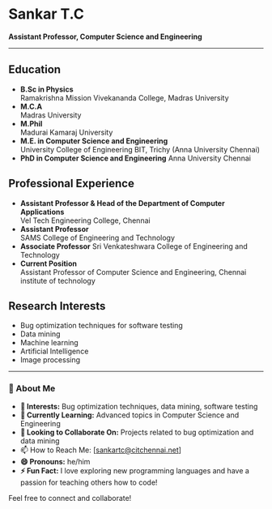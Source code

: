 # Sankar T.C

**Assistant Professor, Computer Science and Engineering**

---

## Education
- **B.Sc in Physics**  
  Ramakrishna Mission Vivekananda College, Madras University
- **M.C.A**  
  Madras University
- **M.Phil**  
  Madurai Kamaraj University
- **M.E. in Computer Science and Engineering**  
  University College of Engineering BIT, Trichy (Anna University Chennai)
- **PhD in Computer Science and Engineering**
  Anna University Chennai

## Professional Experience
- **Assistant Professor & Head of the Department of Computer Applications**  
  Vel Tech Engineering College, Chennai
- **Assistant Professor**  
  SAMS College of Engineering and Technology
- **Associate Professor**
  Sri Venkateshwara College of Engineering and Technology
- **Current Position**  
  Assistant Professor of Computer Science and Engineering, Chennai institute of technology

## Research Interests
- Bug optimization techniques for software testing
- Data mining
- Machine learning
- Artificial Intelligence
- Image processing

---

### 👋 About Me

- **👀 Interests:** Bug optimization techniques, data mining, software testing
- **🌱 Currently Learning:** Advanced topics in Computer Science and Engineering
- **💞️ Looking to Collaborate On:** Projects related to bug optimization and data mining
- 📫 How to Reach Me:  [sankartc@citchennai.net]
- **😄 Pronouns:** he/him
- **⚡ Fun Fact:** I love exploring new programming languages and have a passion for teaching others how to code!

Feel free to connect and collaborate!


<!---
SANKARTC/SANKARTC is a ✨ special ✨ repository because its `README.md` (this file) appears on your GitHub profile.
You can click the Preview link to take a look at your changes.
--->
